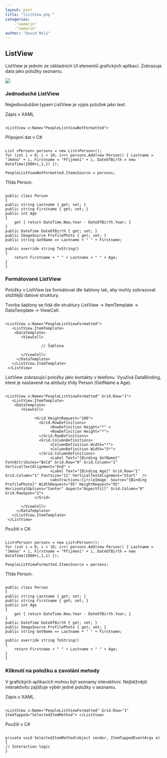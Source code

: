 ```yaml
---
layout: post
title: "listView.php "
categories:
    -"xamarin"
    -"xamarin"
author: "David Malý"
--- 
```



## ListView


ListView je jedním ze základních UI elementů grafických aplikací. Zobrazuje data jako položky seznamu.<br>

![](images/ListView.png)
### Jednoduché ListView




Nejjednodušším typem ListView je výpis položek jako text.<br>





Zápis v XAML<br>


```

<ListView x:Name="PeopleListViewNotFormatted"> 

```


Připojení dat v C#<br>


```

List <Person> persons = new List<Person>();
for (int i = 0; i < 10; i++) persons.Add(new Person() { Lastname = "Jméno" + i, Firstname = "Přijmení" + i, DateOfBirth = new DateTime(1980+i,1,1) });

PeopleListViewNotFormatted.ItemsSource = persons;

```


Třída Person.<br>


```

public class Person
{public string Lastname { get; set; }public string Firstname { get; set; }public int Age{	get { return DateTime.Now.Year - DateOfBirth.Year; }}public DateTime DateOfBirth { get; set; }public ImageSource ProfilePhoto { get; set; }public string GetName => Lastname + " " + Firstname;
  public override string ToString(){	return Firstname + " " + Lastname + " " + Age;}
}

```

### Formátované ListView


Položky v ListView lze formátovat dle šablony tak, aby mohly zobrazovat složitější datové struktury.<br>



Tvorba šablony se řídá dle struktury ListView -> ItemTemplate -> DataTemplate -> ViewCell.<br>


```

<ListView x:Name="PeopleListViewFormatted">
   <ListView.ItemTemplate>	<DataTemplate>	   <ViewCell>								// Šablona 		   </ViewCell>	 </DataTemplate>
   </ListView.ItemTemplate>
 </ListView>

```


ListView zobrazující položky jako kontakty v telefonu. Využívá DataBinding, které je nastavené na atributy třídy Person (GetName a Age).<br>


```

<ListView x:Name="PeopleListViewFormatted" Grid.Row="1">
   <ListView.ItemTemplate>	<DataTemplate>	   <ViewCell>		 			 <Grid HeightRequest="100">			   <Grid.RowDefinitions>					<RowDefinition Height="*" >					<RowDefinition Height="*">			   </Grid.RowDefinitions>			   <Grid.ColumnDefinitions>					<ColumnDefinition Width="*">					<ColumnDefinition Width="5*">			   </Grid.ColumnDefinitions>					<Label Text="{Binding GetName}" FontAttributes="Bold" Grid.Row="0" Grid.Column="1" VerticalTextAlignment="End" >					<Label Text="{Binding Age}" Grid.Row="1"  Grid.Column="1" FontSize="11" VerticalTextAlignment="Start"  />					<abstractions:CircleImage  Source="{Binding ProfilePhoto}" WidthRequest="95" HeightRequest="95" HorizontalOptions="Center" Aspect="AspectFill" Grid.Column="0" Grid.RowSpan="2">			 </Grid>			 	   </ViewCell>	 </DataTemplate>
   </ListView.ItemTemplate>
 </ListView>

```


Použití v C#.<br>


```

List<Person> persons = new List<Person>();
for (int i = 0; i < 10; i++) persons.Add(new Person() { Lastname = "Jméno" + i, Firstname = "Přijmení" + i, DateOfBirth = new DateTime(1980+i,1,1) });

PeopleListViewFormatted.ItemsSource = persons;

```


Třída Person.<br>


```

public class Person
{public string Lastname { get; set; }public string Firstname { get; set; }public int Age{	get { return DateTime.Now.Year - DateOfBirth.Year; }}public DateTime DateOfBirth { get; set; }public ImageSource ProfilePhoto { get; set; }public string GetName => Lastname + " " + Firstname;public override string ToString(){	return Firstname + " " + Lastname + " " + Age;}
}

```

### Kliknutí na položku a zavolání metody


V grafických aplikacích mohou být seznamy interaktivní. Nejběžnější interaktivitu zajišťuje výběr jedné položky v seznamu.<br>



Zápis v XAML.<br>


```

<ListView x:Name="PeopleListViewFormatted" Grid.Row="1" ItemTapped="SelectedItemMethod"> </ListView>

```


Použití v C#<br>


```

private void SelectedItemMethod(object sender, ItemTappedEventArgs e)
{// Interaction logic
}

```
